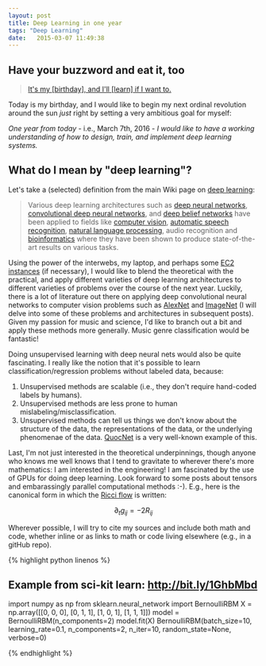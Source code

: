 ```yaml
---
layout: post
title: Deep Learning in one year
tags: "Deep Learning"
date:   2015-03-07 11:49:38
---
```


## Have your buzzword and eat it, too

> [It's my [birthday], and I'll [learn] if I want to.][its-my-party]

Today is my birthday, and I would like to begin my next ordinal revolution around the sun *just* right by setting a very ambitious goal for myself:

*One year from today* - i.e., March 7th, 2016 - *I would like to have a working understanding of how to design, train, and implement deep learning systems.*

## What do I mean by "deep learning"?

Let's take a (selected) definition from the main Wiki page on [deep learning][deep-learning]:
	
>Various deep learning architectures such as [deep neural networks][deep-neural-networks], [convolutional deep neural networks][convolutional-nets], and [deep belief networks][deep-belief-network] have been applied to fields like [computer vision][computer-vision], [automatic speech recognition][speech-recognition], [natural language processing][nlp], audio recognition and [bioinformatics][bioinformatics] where they have been shown to produce state-of-the-art results on various tasks.

Using the power of the interwebs, my laptop, and perhaps some [EC2 instances][ec2-instances] (if necessary), I would like to blend the theoretical with the practical, and apply different varieties of deep learning architectures to different varieties of problems over the course of the next year. Luckily, there is a lot of literature out there on applying deep convolutional neural networks to computer vision problems such as [AlexNet][AlexNet] and [ImageNet][ImageNet] (I will delve into some of these problems and architectures in subsequent posts). Given my passion for music and science, I'd like to branch out a bit and apply these methods more generally. Music genre classification would be fantastic! 

Doing unsupervised learning with deep neural nets would also be quite fascinating. I really like the notion that it's possible to learn classification/regression problems without labeled data, because:

1. Unsupervised methods are scalable (i.e., they don't require hand-coded labels by humans).
2. Unsupervised methods are less prone to human mislabeling/misclassification.
3. Unsupervised methods can tell us things we don't know about the structure of the data, the representations of the data, or the underlying phenomenae of the data. [QuocNet][QuocNet] is a very well-known example of this.

Last, I'm not just interested in the theoretical underpinnings, though anyone who knows me well knows that I tend to gravitate to wherever there's more mathematics: I am interested in the engineering! I am fascinated by the use of GPUs for doing deep learning. Look forward to some posts about tensors and embarassingly parallel computational methods :-). E.g., here is the canonical form in which the [Ricci flow][ricci-flow] is written: 

$$\partial_t g_{ij}=-2 R_{ij}$$

Wherever possible, I will try to cite my sources and include both math and code, whether inline or as links to math or code living elsewhere (e.g., in a gitHub repo).

{% highlight python linenos %}

## Example from sci-kit learn: http://bit.ly/1GhbMbd
import numpy as np
from sklearn.neural_network import BernoulliRBM
X = np.array([[0, 0, 0], [0, 1, 1], [1, 0, 1], [1, 1, 1]])
model = BernoulliRBM(n_components=2)
model.fit(X)
BernoulliRBM(batch_size=10, learning_rate=0.1, n_components=2, n_iter=10,
       random_state=None, verbose=0)

{% endhighlight %}

[its-my-party]: https://youtu.be/XsYJyVEUaC4
[deep-learning]: http://en.wikipedia.org/wiki/Deep_learning
[deep-neural-networks]: http://en.wikipedia.org/wiki/Deep_learning#Deep_neural_networks
[convolutional-nets]: http://en.wikipedia.org/wiki/Convolutional_neural_network
[deep-belief-network]: http://en.wikipedia.org/wiki/Deep_belief_network
[computer-vision]: http://en.wikipedia.org/wiki/Computer_vision
[speech-recognition]: http://en.wikipedia.org/wiki/Speech_recognition
[nlp]: http://en.wikipedia.org/wiki/Natural_language_processing
[bioinformatics]: http://en.wikipedia.org/wiki/Bioinformatics
[ec2-instances]: http://aws.amazon.com/ec2/
[AlexNet]: http://www.cs.toronto.edu/~fritz/absps/imagenet.pdf
[ImageNet]: http://www.image-net.org/
[QuocNet]: http://arxiv.org/abs/1112.6209
[ricci-flow]: http://en.wikipedia.org/wiki/Ricci_flow